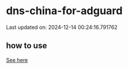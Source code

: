 # dns-china-for-adguard

Last updated on: 2024-12-14 00:24:16.791762

## how to use

[See here](https://github.com/AdguardTeam/AdGuardHome/wiki/Configuration#upstreams-from-file)
